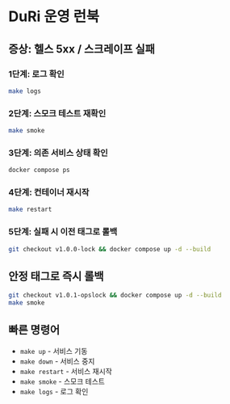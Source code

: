 # DuRi 운영 런북

## 증상: 헬스 5xx / 스크레이프 실패

### 1단계: 로그 확인
```bash
make logs
```

### 2단계: 스모크 테스트 재확인
```bash
make smoke
```

### 3단계: 의존 서비스 상태 확인
```bash
docker compose ps
```

### 4단계: 컨테이너 재시작
```bash
make restart
```

### 5단계: 실패 시 이전 태그로 롤백
```bash
git checkout v1.0.0-lock && docker compose up -d --build
```

## 안정 태그로 즉시 롤백
```bash
git checkout v1.0.1-opslock && docker compose up -d --build
make smoke
```

## 빠른 명령어
- `make up` - 서비스 기동
- `make down` - 서비스 중지
- `make restart` - 서비스 재시작
- `make smoke` - 스모크 테스트
- `make logs` - 로그 확인

